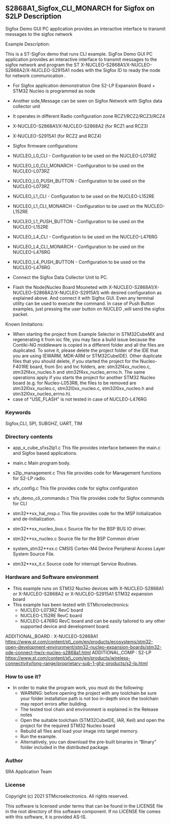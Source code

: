 ## <b>S2868A1\_Sigfox\_CLI_MONARCH for Sigfox on S2LP Description</b>

Sigfox Demo GUI PC application provides an interactive interface to transmit messages to the sigfox network

Example Description:

This is a ST-SigFox demo that runs CLI example. SigFox Demo GUI PC application provides an interactive interface to transmit messages to the sigfox network and program the ST X-NUCLEO-S2868A1/X-NUCLEO-S2868A2/X-NUCLEO-S2915A1 nodes with the Sigfox ID to ready the node for network communication .

* For Sigfox application demonstration One S2-LP Expansion Board + STM32 Nucleo is programmed as node
* Another side,Message can be seen on Sigfox Network with Sigfox data collector unit
* It operates in different Radio configuration zone RCZ1/RCZ2/RCZ3/RCZ4

* X-NUCLEO-S2868A1/X-NUCLEO-S2868A2 (for RCZ1 and RCZ3)
* X-NUCLEO-S2915A1 (for RCZ2 and RCZ4)

* Sigfox firmware configurations

* NUCLEO\_L0\_CLI - Configuration to be used on the NUCLEO-L073RZ
* NUCLEO\_L0\_CLI_MONARCH - Configuration to be used on the NUCLEO-L073RZ
* NUCLEO\_L0\_PUSH_BUTTON - Configuration to be used on the NUCLEO-L073RZ
* NUCLEO\_L1\_CLI - Configuration to be used on the NUCLEO-L152RE
* NUCLEO\_L1\_CLI_MONARCH - Configuration to be used on the NUCLEO-L152RE
* NUCLEO\_L1\_PUSH_BUTTON - Configuration to be used on the NUCLEO-L152RE
* NUCLEO\_L4\_CLI - Configuration to be used on the NUCLEO-L476RG
* NUCLEO\_L4\_CLI_MONARCH - Configuration to be used on the NUCLEO-L476RG
* NUCLEO\_L4\_PUSH_BUTTON - Configuration to be used on the NUCLEO-L476RG

* Connect the Sigfox Data Collector Unit to PC.
* Flash the Node(Nucleo Board Mouneted with X-NUCLEO-S2868A1/X-NUCLEO-S2868A2/X-NUCLEO-S2915A1) with desired configuration as explained above. And connect it with Sigfox GUI. Even any terminal utility can be used to execute the command. In case of Push Button examples, just pressing the user button on NUCLEO ,will send the sigfox packet.

Known limitations:

* When starting the project from Example Selector in STM32CubeMX and regenerating it from ioc file, you may face a build issue because the Contiki-NG middleware is copied in a different folder and all the files are duplicated. To solve it, please delete the project folder of the IDE that you are using (EWARM, MDK-ARM or STM32CubeIDE). Other duplicate files that you should delete, if you started the project for the Nucleo-F401RE board, from Src and Inc folders, are: stm32f4xx\_nucleo.c, stm32f4xx\_nucleo.h and stm32f4xx\_nucleo\_errno.h. The same operations apply if you starts the project for another STM32 Nucleo board (e.g. for Nucleo-L053R8, the files to be removed are stm32l0xx\_nucleo.c, stm32l0xx\_nucleo.c, stm32l0xx\_nucleo.h and stm32l0xx\_nucleo_errno.h).
* case of "USE_FLASH" is not tested in case of NUCLEO-L476RG

### <b>Keywords</b>

Sigfox,CLI, SPI, SUBGHZ, UART, TIM

### <b>Directory contents</b>

* app\_x\_cube_sfxs2lp1.c This file provides interface between the main.c and Sigfox based applications.
    
* main.c Main program body.
    
* s2lp_management.c This file provides code for Management functions for S2-LP radio.
    
* sfx_config.c This file provides code for sigfox configuration
    
* sfx\_demo\_cli_commands.c This file provides code for Sigfox commands for CLI
    
* stm32**xx\_hal\_msp.c This file provides code for the MSP Initialization and de-Initialization.
    
* stm32**xx\_nucleo\_bus.c Source file for the BSP BUS IO driver.
    
* stm32**xx_nucleo.c Source file for the BSP Common driver
    
* system_stm32**xx.c CMSIS Cortex-M4 Device Peripheral Access Layer System Source File.
    
* stm32**xx_it.c Source code for interrupt Service Routines.
    

### <b>Hardware and Software environment</b>

* This example runs on STM32 Nucleo devices with X-NUCLEO-S2868A1 or X-NUCLEO-S2868A2 or X-NUCLEO-S2915A1 STM32 expansion board
* This example has been tested with STMicroelectronics:
    * NUCLEO-L073RZ RevC board
    * NUCLEO-L152RE RevC board
    * NUCLEO-L476RG RevC board and can be easily tailored to any other supported device and development board.

ADDITIONAL\_BOARD : X-NUCLEO-S2868A1 https://www.st.com/content/st\_com/en/products/ecosystems/stm32-open-development-environment/stm32-nucleo-expansion-boards/stm32-ode-connect-hw/x-nucleo-s2868a1.html ADDITIONAL\_COMP : S2-LP https://www.st.com/content/st\_com/en/products/wireless-connectivity/long-range/proprietary-sub-1-ghz-products/s2-lp.html

### <b>How to use it?</b>

* In order to make the program work, you must do the following:
    * WARNING: before opening the project with any toolchain be sure your folder installation path is not too in-depth since the toolchain may report errors after building.
    * The tested tool chain and environment is explained in the Release notes
    * Open the suitable toolchain (STM32CubeIDE, IAR, Keil) and open the project for the required STM32 Nucleo board
    * Rebuild all files and load your image into target memory.
    * Run the example.
    * Alternatively, you can download the pre-built binaries in “Binary” folder included in the distributed package.

### <b>Author</b>

SRA Application Team

### <b>License</b>

Copyright (c) 2021 STMicroelectronics. All rights reserved.

This software is licensed under terms that can be found in the LICENSE file in the root directory of this software component. If no LICENSE file comes with this software, it is provided AS-IS.